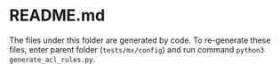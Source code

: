 # README.md

The files under this folder are generated by code. To re-generate these files, enter parent folder (`tests/mx/config`) and run command `python3 generate_acl_rules.py`.